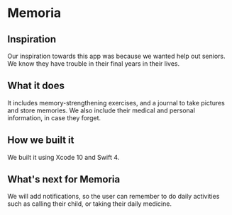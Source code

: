 # Memoria
## Inspiration
Our inspiration towards this app was because we wanted help out seniors. We know they have trouble in their final years in their lives.

## What it does
It includes memory-strengthening exercises, and a journal to take pictures and store memories. We also include their medical and personal information, in case they forget.

## How we built it
We built it using Xcode 10 and Swift 4.

## What's next for Memoria
We will add notifications, so the user can remember to do daily activities such as calling their child, or taking their daily medicine.
